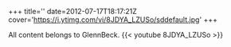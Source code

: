 +++
title=''
date=2012-07-17T18:17:21Z
cover='https://i.ytimg.com/vi/8JDYA_LZUSo/sddefault.jpg'
+++

All content belongs to GlennBeck.
{{< youtube 8JDYA_LZUSo >}}
